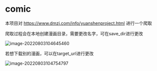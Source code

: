 # comic

本项目对 https://www.dmzj.com/info/yuanshenproject.html 进行一个爬取

爬取过程会在本地创建漫画目录，需要更改名字，可在save_dir进行更改

![image-20220803104645460](C:\Users\哆啦A梦没有梦想\AppData\Roaming\Typora\typora-user-images\image-20220803104645460.png)

若想下载别的漫画，可以在target_url进行更改

![image-20220803104754797](C:\Users\哆啦A梦没有梦想\AppData\Roaming\Typora\typora-user-images\image-20220803104754797.png)

